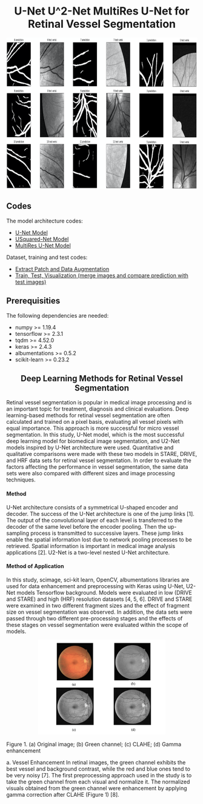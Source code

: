 <h1 align="center">  U-Net U^2-Net MultiRes U-Net for Retinal Vessel Segmentation  </h1>

<p align="center">
  <img height="400"  src="results/patch_pred.png">
</p>

## Codes

The model architecture codes:

* [U-Net Model](https://github.com/knrl/UNet-USquarredNet-MultiResUNet-for-Retinal-Vessel-Segmentation/blob/main/models/unet.py)
* [USquared-Net Model](https://github.com/knrl/UNet-USquarredNet-MultiResUNet-for-Vessel-Segmentation/blob/main/models/usquarednet.py)
* [MultiRes U-Net Model](https://github.com/knrl/UNet-USquarredNet-MultiResUNet-for-Vessel-Segmentation/blob/main/models/resunet.py)

Dataset, training and test codes:

* [Extract Patch and Data Augmentation](https://github.com/knrl/UNet-USquarredNet-MultiResUNet-for-Retinal-Vessel-Segmentation/blob/main/preparation_dataset.py)
* [Train, Test, Visualization (merge images and compare prediction with test images)](https://github.com/knrl/UNet-USquarredNet-MultiResUNet-for-Retinal-Vessel-Segmentation/blob/main/train_test_visualize.py)

## Prerequisities

The following dependencies are needed:
- numpy >= 1.19.4
- tensorflow >= 2.3.1
- tqdm >= 4.52.0
- keras >= 2.4.3
- albumentations >= 0.5.2
- scikit-learn >= 0.23.2

<h2 align="center">  Deep Learning Methods for Retinal Vessel Segmentation  </h2>

<p>
Retinal vessel segmentation is popular in medical image processing and is an important topic for treatment, diagnosis and clinical evaluations. Deep learning-based methods for retinal vessel segmentation are often calculated and trained on a pixel basis, evaluating all vessel pixels with equal importance. This approach is more successful for micro vessel segmentation. In this study, U-Net model, which is the most successful deep learning model for biomedical image segmentation, and U2-Net models inspired by U-Net architecture were used. Quantitative and qualitative comparisons were made with these two models in STARE, DRIVE, and HRF data sets for retinal vessel segmentation. In order to evaluate the factors affecting the performance in vessel segmentation, the same data sets were also compared with different sizes and image processing techniques.
</p>

<h4>  Method  </h4>

<p>
U-Net architecture consists of a symmetrical U-shaped encoder and decoder. The success of the U-Net architecture is one of the jump links [1]. The output of the convolutional layer of each level is transferred to the decoder of the same level before the encoder pooling. Then the up-sampling process is transmitted to successive layers. These jump links enable the spatial information lost due to network pooling processes to be retrieved. Spatial information is important in medical image analysis applications [2]. U2-Net is a two-level nested U-Net architecture.
</p>

<h4>Method of Application</h4>

<p>
In this study, scimage, sci-kit learn, OpenCV, albumentations libraries are used for data enhancement and preprocessing with Keras using U-Net, U2-Net models Tensorflow background. Models were evaluated in low (DRIVE and STARE) and high (HRF) resolution datasets [4, 5, 6]. DRIVE and STARE were examined in two different fragment sizes and the effect of fragment size on vessel segmentation was observed. In addition, the data sets were passed through two different pre-processing stages and the effects of these stages on vessel segmentation were evaluated within the scope of models.
</p>


<p align="center">
  <img height="250"  src="results/preprocess.png">
  <p>Figure 1. (a) Original image; (b) Green channel; (c) CLAHE; (d) Gamma enhancement</p>
</p>

<p>
a. Vessel Enhancement
In retinal images, the green channel exhibits the best vessel and background contrast, while the red and blue ones tend to be very noisy [7]. The first preprocessing approach used in the study is to take the green channel from each visual and normalize it. The normalized visuals obtained from the green channel were enhancement by applying gamma correction after CLAHE (Figure 1) [8].
</p>

